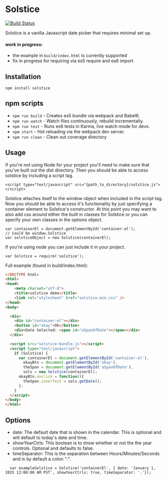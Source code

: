 # Solstice

[![Build Status](https://travis-ci.org/JasonVeselka/solstice.svg?branch=master)](https://travis-ci.org/JasonVeselka/solstice)

Solstice is a vanilla Javascript date picker that requires minimal set up.

#### work in progress:
- the example in `build/index.html` is currently supported
- fix in progress for requiring via es5 require and es6 import

## Installation

`npm install solstice`

## npm scripts
- ```npm run build``` - Creates es5 bundle via webpack and Babel6.
- ```npm run watch``` - Watch files continuously, rebuild incrementally.
- ```npm run test``` - Runs es6 tests in Karma, live watch mode for devs.
- ```npm start``` - Hot reloading via the webpack dev server.
- ```npm run clean``` - Clean out coverage directory

## Usage
If you're not using Node for your project you'll need to make sure that you've built out the dist directory. Then you should be able to access solstice by including a script tag.

```
<script type="text/javascript" src="{path_to_directory}/solstice.js"></script>
```

Solstice attaches itself to the window object when included in the script tag. Now you should be able to access it's functionality by just specifying a container element to Solstice's constructor. At this point you may want to also add css around either the built in classes for Solstice or you can specify your own classes in the options object.

```
var containerEl = document.getElementById('container-el');
// Could be window.Solstice
var solsticeObject = new Solstice(containerEl);
```

If you're using node you can just include it in your project.

```
var Solstice = require('solstice');
```

Full example (found in build/index.html):
```html
<!DOCTYPE html>
<html>
<head>
    <meta charset="utf-8">
    <title>solstice demo</title>
    <link rel="stylesheet" href="solstice.min.css" />
</head>
<body>

  <div>
    <div id="container-el"></div>
    <button id="okay">Ok</button>
    <div>Date Selected: <span id="aSpanOfDate"></span></div>
  </div>

  <script src="solstice-bundle.js"></script>
  <script type="text/javascript">
    if (Solstice) {
      var containerEl = document.getElementById('container-el'),
        okayBtn = document.getElementById('okay'),
        theSpan = document.getElementById('aSpanOfDate'),
        sols = new Solstice(containerEl);
      okayBtn.onclick = function(){
        theSpan.innerText = sols.getDate();
      };
    }
  </script>
</body>
</html>
```

## Options
  - date: The default date that is shown in the calendar. This is optional and will default to today's date and time.
  - showYearCtrls: This boolean is to show whether or not the the year controls. Optional and defaults to false.
  - timeSeparator: This is the separation between Hours/Minutes/Seconds and is by default a colon ":".

  ```
    var exampleSolstice = Solstice('containerEl', { date: 'January 1, 2015 12:00:00 AM PST', showYearCtrls: true, timeSeparator: '.'});
  ```
